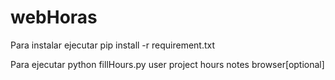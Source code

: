 # webHoras
Para instalar ejecutar
pip install -r requirement.txt

Para ejecutar 
python fillHours.py user project hours notes browser[optional]
